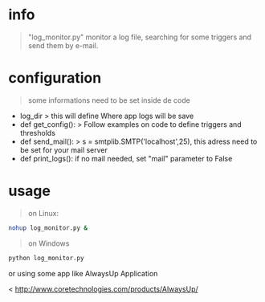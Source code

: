 # info

> "log_monitor.py" monitor a log file, searching for some triggers and send them by e-mail.


# configuration

> some informations need to be set inside de code

 - log_dir > this will define Where app logs will be save
 - def get_config(): > Follow examples on code to define triggers and thresholds
 - def send_mail(): > s = smtplib.SMTP('localhost',25), this adress need to be set for your mail server
 - def print_logs(): if no mail needed, set "mail" parameter to False


# usage

> on Linux:
```sh
nohup log_monitor.py &
```

> on Windows
```sh
python log_monitor.py
```
or using some app like AlwaysUp Application

< http://www.coretechnologies.com/products/AlwaysUp/




 



